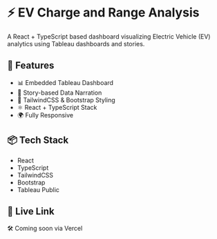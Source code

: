 # ⚡ EV Charge and Range Analysis

A React + TypeScript based dashboard visualizing Electric Vehicle (EV) analytics using Tableau dashboards and stories.

## 🚀 Features

- 📊 Embedded Tableau Dashboard
- 📖 Story-based Data Narration
- 🎨 TailwindCSS & Bootstrap Styling
- ⚛️ React + TypeScript Stack
- 🌍 Fully Responsive

## 📦 Tech Stack
- React
- TypeScript
- TailwindCSS
- Bootstrap
- Tableau Public

## 🔗 Live Link
🛠 Coming soon via Vercel


